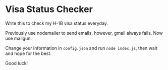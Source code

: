 # Visa Status Checker

Write this to check my H-1B visa status everyday.

Previously use nodemailer to send emails, however, gmail always fails. Now use mailgun.

Change your information in `config.json` and run `node index.js`, then wait and hope for the best.

Good luck!